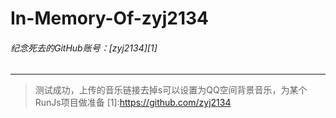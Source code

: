 # In-Memory-Of-zyj2134
###### 纪念死去的GitHub账号：[zyj2134][1]
***
> 测试成功，上传的音乐链接去掉s可以设置为QQ空间背景音乐，为某个RunJs项目做准备
[1]:https://github.com/zyj2134
